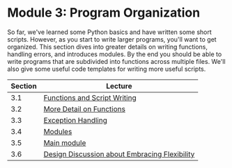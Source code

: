 # Module 3: Program Organization

So far, we've learned some Python basics and have written some short scripts.
However, as you start to write larger programs, you'll want to get organized.
This section dives into greater details on writing functions, handling errors,
and introduces modules.  By the end you should be able to write programs
that are subdivided into functions across multiple files. We'll also give
some useful code templates for writing more useful scripts.

| Section | Lecture |
|-----|-----|
| 3.1 | [Functions and Script Writing](01_Script.md) |
| 3.2 | [More Detail on Functions](02_More_functions.md) |
| 3.3 | [Exception Handling](03_Error_checking.md) |
| 3.4 | [Modules](04_Modules.md) |
| 3.5 | [Main module](05_Main_module.md) |
| 3.6 | [Design Discussion about Embracing Flexibility](06_Design_discussion.md) |
